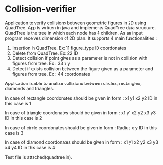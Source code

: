 # Collision-verifier
Application to verify collisions between geometric figures in 2D using QuadTree. 
App is written in java and implements QuadTree data structure. QuadTree is the tree in which each node has 4 children. As an input program receives dimension of 2D plan. 
It supports 4 main functionalities :
1) Insertion in QuadTree. Ex: 11 figure_type ID coordonates
2) Delete from QuadTree. Ex: 22 ID
3) Detect collision if point gives as a parameter is not in collision with figures from tree. Ex : 33 x y
4) Detect if exists collision between the figure given as a parameter and figures from tree. Ex : 44 coordonates

Application is able to analize collisions between circles, rectangles, diamonds and triangles.

In case of rectangle coordonates should be given in form : x1 y1 x2 y2
ID in this case is 1

In case of triangle coordonates should be given in form : x1 y1 x2 y2 x3 y3
ID in this case is 2

In case of circle coordonates should be given in form : Radius x y 
ID in this case is 3

In case of diamond coordonates should be given in form : x1 y1 x2 y2 x3 y3 x4 y4
ID in this case is 4

Test file is attached(quadtree.in).

